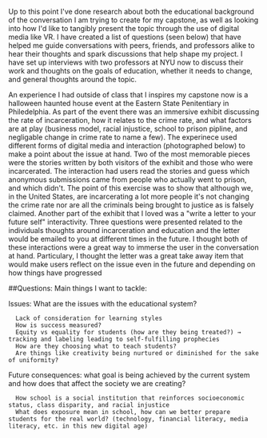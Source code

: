 Up to this point I've done research about both the educational background of the conversation I am trying to create for my capstone, as well as looking into how I'd like to tangibly present the topic through the use of digital media like VR. I have created a list of questions (seen below) that have helped me guide conversations with peers, friends, and professors alike to hear their thoughts and spark discussions that help shape my project. I have set up interviews with two professors at NYU now to discuss their work and thoughts on the goals of education, whether it needs to change, and general thoughts around the topic. 

An experience I had outside of class that I inspires my capstone now is a halloween haunted house event at the Eastern State Penitentiary in Philedelphia. As part of the event there was an immersive exhibit discussing the rate of incarceration, how it relates to the crime rate, and what factors are at play (business model, racial injustice, school to prison pipline, and negligable change in crime rate to name a few). The experinece used different forms of digital media and interaction (photographed below) to make a point about the issue at hand. Two of the most memorable pieces were the stories written by both visitors of the exhibit and those who were incarcerated. The interaction had users read the stories and guess which anonymous submissions came from people who actually went to prison, and which didn't. The point of this exercise was to show that although we, in the United States, are incarcerating a lot more people it's not changing the crime rate nor are all the criminals being brought to justice as is falsely claimed. Another part of the exhibit that I loved was a "write a letter to your future self" interactivity. Three questions were presented related to the individuals thoughts around incarceration and education and the letter would be emailed to you at different times in the future. I thought both of these interactions were a great way to immerse the user in the conversation at hand. Particulary, I thought the letter was a great take away item that would make users reflect on the issue even in the future and depending on how things have progressed  

##Questions:
  Main things I want to tackle:
  
  Issues: What are the issues with the educational system?
  
      Lack of consideration for learning styles
      How is success measured?
      Equity vs equality for students (how are they being treated?) → tracking and labeling leading to self-fulfilling prophecies 
      How are they choosing what to teach students?
      Are things like creativity being nurtured or diminished for the sake of uniformity?
      
  Future consequences: what goal is being achieved by the current system and how does that affect the society we are creating?
  
      How school is a social institution that reinforces socioeconomic status, class disparity, and racial injustice
      What does exposure mean in school, how can we better prepare students for the real world? (technology, financial literacy, media literacy, etc. in this new digital age)
